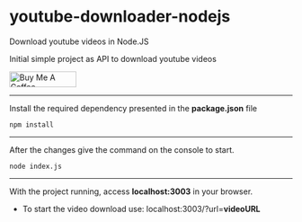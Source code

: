 # youtube-downloader-nodejs
Download youtube videos in Node.JS

Initial simple project as API to download youtube videos

<a href="https://www.buymeacoffee.com/cesinha" target="_blank"><img src="https://cdn.buymeacoffee.com/buttons/default-orange.png" alt="Buy Me A Coffee" height="28" width="119"></a>

---
Install the required dependency presented in the **package.json** file
```
npm install
```
---
After the changes give the command on the console to start.
```
node index.js
```
---
With the project running, access <b>localhost:3003</b> in your browser.</br>
- To start the video download use: localhost:3003/?url=<b>videoURL</b>

